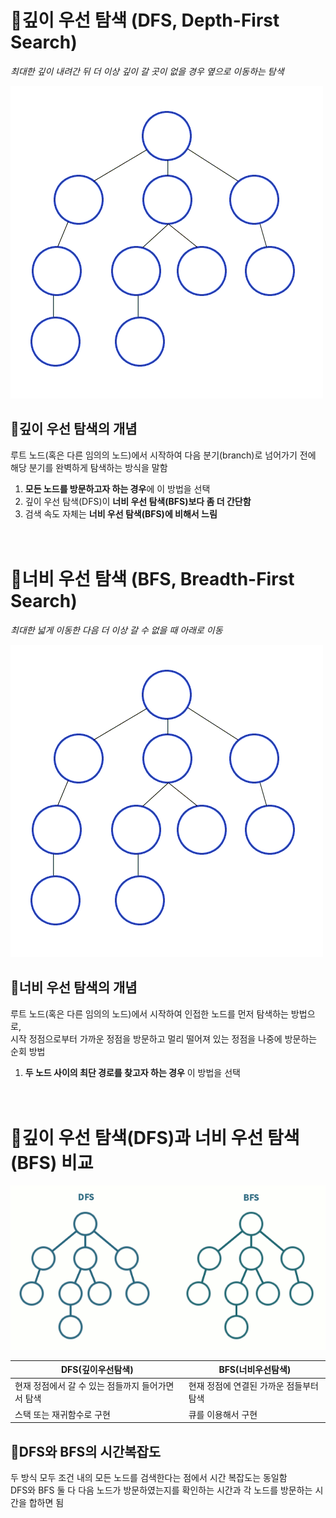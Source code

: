 # 🔑깊이 우선 탐색 (DFS, Depth-First Search)
*최대한 깊이 내려간 뒤 더 이상 깊이 갈 곳이 없을 경우 옆으로 이동하는 탐색*

![](./img/DFS.gif)

## 🎇깊이 우선 탐색의 개념
루트 노드(혹은 다른 임의의 노드)에서 시작하여 다음 분기(branch)로 넘어가기 전에 해당 분기를 완벽하게 탐색하는 방식을 말함

1. **모든 노드를 방문하고자 하는 경우**에 이 방법을 선택
2. 깊이 우선 탐색(DFS)이 **너비 우선 탐색(BFS)보다 좀 더 간단함**
3. 검색 속도 자체는 **너비 우선 탐색(BFS)에 비해서 느림**
</br></br></br>

# 🔑너비 우선 탐색 (BFS, Breadth-First Search)
*최대한 넓게 이동한 다음 더 이상 갈 수 없을 때 아래로 이동*

![](./img/BFS.gif)

## 🎇너비 우선 탐색의 개념
루트 노드(혹은 다른 임의의 노드)에서 시작하여 인접한 노드를 먼저 탐색하는 방법으로,  
시작 정점으로부터 가까운 정점을 방문하고 멀리 떨어져 있는 정점을 나중에 방문하는 순회 방법

1. **두 노드 사이의 최단 경로를 찾고자 하는 경우** 이 방법을 선택
</br></br></br>

# 🔑깊이 우선 탐색(DFS)과 너비 우선 탐색(BFS) 비교

![](./img/both.gif)

|DFS(깊이우선탐색)|BFS(너비우선탐색)|
|---|---|
|현재 정점에서 갈 수 있는 점들까지 들어가면서 탐색|현재 정점에 연결된 가까운 점들부터 탐색|
|스택 또는 재귀함수로 구현|큐를 이용해서 구현|

## 🎇DFS와 BFS의 시간복잡도

두 방식 모두 조건 내의 모든 노드를 검색한다는 점에서 시간 복잡도는 동일함  
DFS와 BFS 둘 다 다음 노드가 방문하였는지를 확인하는 시간과 각 노드를 방문하는 시간을 합하면 됨

